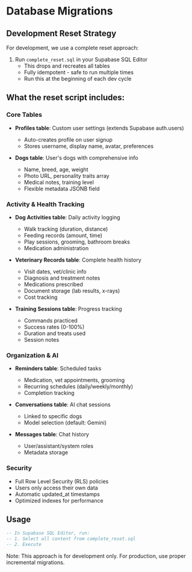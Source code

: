 # Database Migrations

## Development Reset Strategy

For development, we use a complete reset approach:

1. Run `complete_reset.sql` in your Supabase SQL Editor
   - This drops and recreates all tables
   - Fully idempotent - safe to run multiple times
   - Run this at the beginning of each dev cycle

## What the reset script includes:

### Core Tables
- **Profiles table**: Custom user settings (extends Supabase auth.users)
  - Auto-creates profile on user signup
  - Stores username, display name, avatar, preferences

- **Dogs table**: User's dogs with comprehensive info
  - Name, breed, age, weight
  - Photo URL, personality traits array
  - Medical notes, training level
  - Flexible metadata JSONB field

### Activity & Health Tracking
- **Dog Activities table**: Daily activity logging
  - Walk tracking (duration, distance)
  - Feeding records (amount, time)
  - Play sessions, grooming, bathroom breaks
  - Medication administration

- **Veterinary Records table**: Complete health history
  - Visit dates, vet/clinic info
  - Diagnosis and treatment notes
  - Medications prescribed
  - Document storage (lab results, x-rays)
  - Cost tracking

- **Training Sessions table**: Progress tracking
  - Commands practiced
  - Success rates (0-100%)
  - Duration and treats used
  - Session notes

### Organization & AI
- **Reminders table**: Scheduled tasks
  - Medication, vet appointments, grooming
  - Recurring schedules (daily/weekly/monthly)
  - Completion tracking

- **Conversations table**: AI chat sessions
  - Linked to specific dogs
  - Model selection (default: Gemini)

- **Messages table**: Chat history
  - User/assistant/system roles
  - Metadata storage

### Security
- Full Row Level Security (RLS) policies
- Users only access their own data
- Automatic updated_at timestamps
- Optimized indexes for performance

## Usage

```sql
-- In Supabase SQL Editor, run:
-- 1. Select all content from complete_reset.sql
-- 2. Execute
```

Note: This approach is for development only. For production, use proper incremental migrations.
